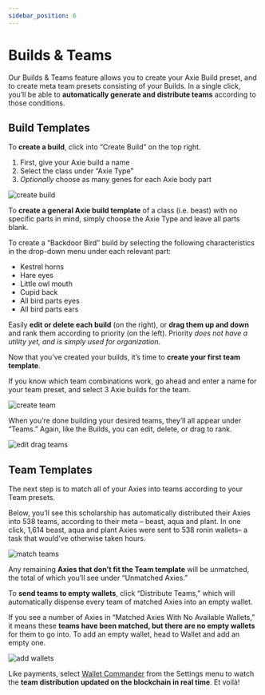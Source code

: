 ```yaml
---
sidebar_position: 6
---
```


# Builds & Teams

Our Builds & Teams feature allows you to create your Axie Build preset, and to create meta team presets consisting of your Builds. In a single click, you’ll be able to **automatically generate and distribute teams** according to those conditions.

## Build Templates
To **create a build**, click into “Create Build” on the top right.

1. First, give your Axie build a name
2. Select the class under “Axie Type”
3. _Optionally_ choose as many genes for each Axie body part


![create build](https://github.com/earn-alliance/earnalliance.com/blob/feat/docs/07_Builds%20Teams_Create%20Builds.gif)


To **create a general Axie build template** of a class (i.e. beast) with no specific parts in mind, simply choose the Axie Type and leave all parts blank.

To create a “Backdoor Bird” build by selecting the following characteristics in the drop-down menu under each relevant part:

* Kestrel horns
* Hare eyes
* Little owl mouth
* Cupid back
* All bird parts eyes
* All bird parts ears

Easily **edit or delete each build** (on the right), or **drag them up and down** and rank them according to priority (on the left). Priority _does not have a utility yet, and is simply used for organization_.

Now that you’ve created your builds, it’s time to **create your first team template**.

If you know which team combinations work, go ahead and enter a name for your team preset, and select 3 Axie builds for the team.  

![create team](https://github.com/earn-alliance/earnalliance.com/blob/feat/docs/07_Builds%20Teams_Create%20Teams.gif)

When you’re done building your desired teams, they’ll all appear under “Teams.” Again, like the Builds, you can edit, delete, or drag to rank.

![edit drag teams](https://github.com/earn-alliance/earnalliance.com/blob/feat/docs/07_Builds%20Teams_Edit%20Drag%20Teams.gif)


## Team Templates

The next step is to match all of your Axies into teams according to your Team presets.

Below, you’ll see this scholarship has automatically distributed their Axies into 538 teams, according to their meta – beast, aqua and plant. In one click, 1,614 beast, aqua and plant Axies were sent to 538 ronin wallets– a task that would’ve otherwise taken hours.

![match teams](https://github.com/earn-alliance/earnalliance.com/blob/feat/docs/08_Team%20Matching_Cabala.png)

Any remaining **Axies that don’t fit the Team template** will be unmatched, the total of which you’ll see under “Unmatched Axies.”

To **send teams to empty wallets**, click “Distribute Teams,” which will automatically dispense every team of matched Axies into an empty wallet.

If you see a number of Axies in “Matched Axies With No Available Wallets,” it means these **teams have been matched, but there are no empty wallets** for them to go into. To add an empty wallet, head to Wallet and add an empty one.

![add wallets](https://github.com/earn-alliance/earnalliance.com/blob/feat/docs/05_Wallets_Add%20Wallet.gif)

Like payments, select [Wallet Commander](wallet-commander.md) from the Settings menu to watch the **team distribution updated on the blockchain in real time**. Et voilà!  
